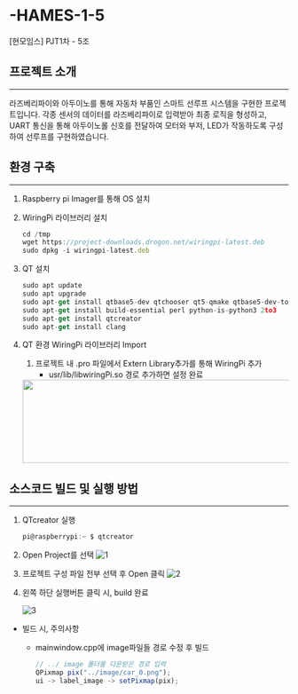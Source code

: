 # -HAMES-1-5
[현모임스] PJT1차 - 5조

## 프로젝트 소개

---

라즈베리파이와 아두이노를 통해 자동차 부품인 스마트 선루프 시스템을 구현한 프로젝트입니다. 각종 센서의 데이터를 라즈베리파이로 입력받아 최종 로직을 형성하고, UART 통신을 통해 아두이노롤 신호를 전달하여 모터와 부저, LED가 작동하도록 구성하여 선루프를 구현하였습니다.
   
## 환경 구축

---

1. Raspberry pi Imager를 통해 OS 설치
2. WiringPi 라이브러리 설치
    
    ```jsx
    cd /tmp
    wget https://project-downloads.drogon.net/wiringpi-latest.deb
    sudo dpkg -i wiringpi-latest.deb
    ```
    
3. QT 설치
    
    ```jsx
    sudo apt update
    sudo apt upgrade
    sudo apt-get install qtbase5-dev qtchooser qt5-qmake qtbase5-dev-tools
    sudo apt-get install build-essential perl python-is-python3 2to3
    sudo apt-get install qtcreator
    sudo apt-get install clang
    ```
    
4. QT 환경 WiringPi 라이브러리 Import
    1. 프로젝트 내 .pro 파일에서 Extern Library추가를 통해 WiringPi 추가
        - usr/lib/libwiringPi.so 경로 추가하면 설정 완료
      <img src="https://github.com/JINK004/HAMES_1_5/assets/87352996/59ee36f1-862a-4d1b-8921-0d4060656739.png" width="500" height="150"/>



## 소스코드 빌드 및 실행 방법

---

1. QTcreator 실행
    
    ```jsx
    pi@raspberrypi:~ $ qtcreator
    ```
    
2. Open Project를 선택
    ![1](https://github.com/JINK004/HAMES_1_5/assets/87352996/596079f4-9793-4a50-b312-d0ec0e9369fe)

    
3. 프로젝트 구성 파일 전부 선택 후 Open 클릭
    ![2](https://github.com/JINK004/HAMES_1_5/assets/87352996/79643711-de7d-4807-a9c2-f184779d3b69)

    
4. 왼쪽 하단 실행버튼 클릭 시, build 완료
   
    ![3](https://github.com/JINK004/HAMES_1_5/assets/87352996/4dac774a-428f-4de4-8e34-1c3809a46f31)

- 빌드 시, 주의사항
    - mainwindow.cpp에 image파일들 경로 수정 후 빌드
        
        ```jsx
        // ../ image 폴더를 다운받은 경로 입력
        QPixmap pix("../image/car_0.png");
        ui -> label_image -> setPixmap(pix);
        ```
